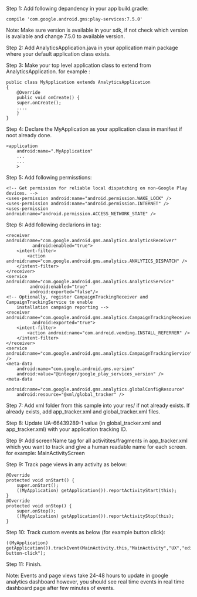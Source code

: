 Step 1: Add following depandency in your app build.gradle:
    
    compile 'com.google.android.gms:play-services:7.5.0'
Note: Make sure version is available in your sdk, if not check which version is available and change 7.5.0 to available version.

Step 2: Add AnalyticsApplication.java in your application main package where your default application class exists.

Step 3: Make your top level application class to extend from AnalyticsApplication. for example :
    
    public class MyApplication extends AnalyticsApplication
    {
        @Override
        public void onCreate() {
        super.onCreate();
        ....
        }
    }

Step 4: Declare the MyApplication as your application class in manifest if noot already done.
   
    <application
        android:name=".MyApplication"
        ...
        ...
        >
Step 5: Add following permisstions:
  
    <!-- Get permission for reliable local dispatching on non-Google Play devices. -->
    <uses-permission android:name="android.permission.WAKE_LOCK" />
    <uses-permission android:name="android.permission.INTERNET" />
    <uses-permission android:name="android.permission.ACCESS_NETWORK_STATE" />

Step 6: Add following declarions in <application> tag:
   
    <receiver android:name="com.google.android.gms.analytics.AnalyticsReceiver"
              android:enabled="true">
        <intent-filter>
            <action android:name="com.google.android.gms.analytics.ANALYTICS_DISPATCH" />
        </intent-filter>
    </receiver>
    <service android:name="com.google.android.gms.analytics.AnalyticsService"
             android:enabled="true"
             android:exported="false"/>
    <!-- Optionally, register CampaignTrackingReceiver and CampaignTrackingService to enable
        installation campaign reporting -->
    <receiver android:name="com.google.android.gms.analytics.CampaignTrackingReceiver"
              android:exported="true">
        <intent-filter>
            <action android:name="com.android.vending.INSTALL_REFERRER" />
        </intent-filter>
    </receiver>
    <service android:name="com.google.android.gms.analytics.CampaignTrackingService" />
    <meta-data
        android:name="com.google.android.gms.version"
        android:value="@integer/google_play_services_version" />
    <meta-data
        android:name="com.google.android.gms.analytics.globalConfigResource"
        android:resource="@xml/global_tracker" />

Step 7: Add xml folder from this sample into your res/ if not already exists. If already exists, add app_tracker.xml and global_tracker.xml files.

Step 8: Update  <string name="ga_trackingId">UA-66439289-1</string> value (in global_tracker.xml and app_tracker.xml) with your application tracking ID.

Step 9: Add screenName tag for all activitites/fragments in app_tracker.xml which you want to track and give a human readable name for each screen. for example:
<screenName name="com.unikve.googleanalyticssample.MainActivity">MainActivityScreen</screenName>

Step 9: Track page views in any activity as below:
   
    @Override
    protected void onStart() {
        super.onStart();
        ((MyApplication) getApplication()).reportActivityStart(this);
    }
    @Override
    protected void onStop() {
        super.onStop();
        ((MyApplication) getApplication()).reportActivityStop(this);
    }

Step 10: Track custom events as below (for example button click):
   
    ((MyApplication) getApplication()).trackEvent(MainActivity.this,"MainActivity","UX","editprofile-button-click");

Step 11: Finish. 

Note: Events and page views take 24-48 hours to update in google analytics dashboard however, you should see real time events in real time dashboard page after few minutes of events.